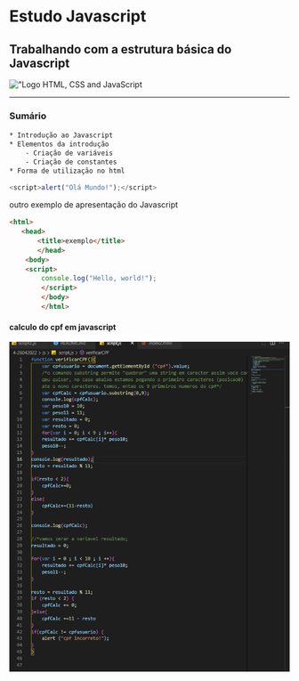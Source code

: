 # Estudo Javascript

## Trabalhando com a estrutura básica do Javascript
!["Logo HTML, CSS and JavaScript](https://www.alura.com.br/artigos/assets/html-css-js/imagem-4.png)

---

### Sumário

    * Introdução ao Javascript
    * Elementos da introdução
        - Criação de variáveis
        - Criação de constantes
    * Forma de utilização no html

```javascript
<script>alert("Olá Mundo!");</script>
```

outro exemplo de apresentação do Javascript
```html
<html>
   <head>
       <title>exemplo</title>
       </head>
    <body>
    <script>
        console.log("Hello, world!");
        </script>
        </body>
        </html>

```

#### calculo do cpf em javascript
!["codigo do calculo do cpf"](IMG/cpf.png)
